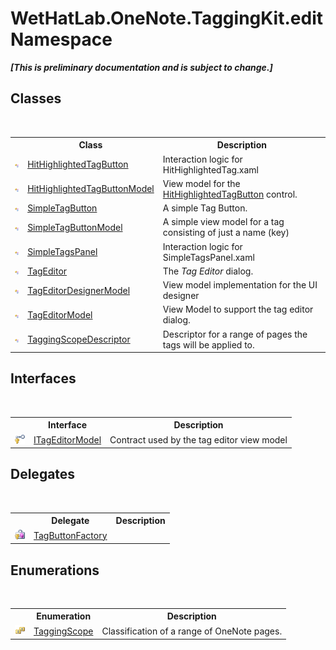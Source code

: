 # WetHatLab.OneNote.TaggingKit.edit Namespace
 _**\[This is preliminary documentation and is subject to change.\]**_

## Classes
&nbsp;<table><tr><th></th><th>Class</th><th>Description</th></tr><tr><td>![Public class](media/pubclass.gif "Public class")</td><td><a href="e0797c9e-c150-c273-e1aa-98d5d25e1ee1.md">HitHighlightedTagButton</a></td><td>
Interaction logic for HitHighlightedTag.xaml</td></tr><tr><td>![Public class](media/pubclass.gif "Public class")</td><td><a href="1a584032-82bb-f44d-e530-57c5be41deb6.md">HitHighlightedTagButtonModel</a></td><td>
View model for the <a href="e0797c9e-c150-c273-e1aa-98d5d25e1ee1.md">HitHighlightedTagButton</a> control.</td></tr><tr><td>![Public class](media/pubclass.gif "Public class")</td><td><a href="0a5ed8da-a650-1680-d01c-ea6c79c19d5f.md">SimpleTagButton</a></td><td>
A simple Tag Button.</td></tr><tr><td>![Public class](media/pubclass.gif "Public class")</td><td><a href="270c4707-489f-5ccb-888d-fffc769b4d26.md">SimpleTagButtonModel</a></td><td>
A simple view model for a tag consisting of just a name (key)</td></tr><tr><td>![Public class](media/pubclass.gif "Public class")</td><td><a href="fda3d2a1-60c2-36fd-f86d-570742885aca.md">SimpleTagsPanel</a></td><td>
Interaction logic for SimpleTagsPanel.xaml</td></tr><tr><td>![Public class](media/pubclass.gif "Public class")</td><td><a href="6765a162-e3fb-2908-aff7-cf593766521d.md">TagEditor</a></td><td>
The <i>Tag Editor</i> dialog.</td></tr><tr><td>![Public class](media/pubclass.gif "Public class")</td><td><a href="4f801abf-0a46-9031-8b58-a589753352e3.md">TagEditorDesignerModel</a></td><td>
View model implementation for the UI designer</td></tr><tr><td>![Public class](media/pubclass.gif "Public class")</td><td><a href="d0783a73-0ba1-b750-13e8-e19b790c09dd.md">TagEditorModel</a></td><td>
View Model to support the tag editor dialog.</td></tr><tr><td>![Public class](media/pubclass.gif "Public class")</td><td><a href="3690bbaa-4a73-a467-79e3-8a5755b34628.md">TaggingScopeDescriptor</a></td><td>
Descriptor for a range of pages the tags will be applied to.</td></tr></table>

## Interfaces
&nbsp;<table><tr><th></th><th>Interface</th><th>Description</th></tr><tr><td>![Protected interface](media/protinterface.gif "Protected interface")</td><td><a href="924af36a-d57e-8d4c-94fe-efae9c665a90.md">ITagEditorModel</a></td><td>
Contract used by the tag editor view model</td></tr></table>

## Delegates
&nbsp;<table><tr><th></th><th>Delegate</th><th>Description</th></tr><tr><td>![Protected delegate](media/protdelegate.gif "Protected delegate")</td><td><a href="b3ed2d56-a45e-f66c-e86e-74e00b41a1da.md">TagButtonFactory</a></td><td /></tr></table>

## Enumerations
&nbsp;<table><tr><th></th><th>Enumeration</th><th>Description</th></tr><tr><td>![Public enumeration](media/pubenumeration.gif "Public enumeration")</td><td><a href="b3be4048-2099-50e6-21a5-1c36d2dcb4f3.md">TaggingScope</a></td><td>
Classification of a range of OneNote pages.</td></tr></table>&nbsp;
